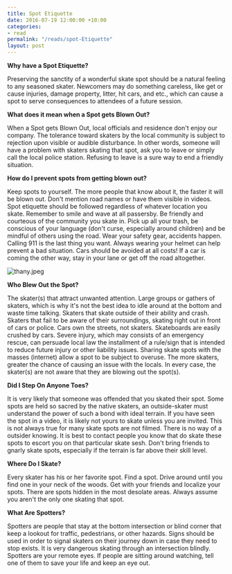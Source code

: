 ```yaml
---
title: Spot Etiquette
date: 2016-07-19 12:00:00 +10:00
categories:
- read
permalink: "/reads/spot-Etiquette"
layout: post
---
```

**Why have a Spot Etiquette?**


Preserving the sanctity of a wonderful skate spot should be a natural feeling to any seasoned skater. Newcomers may do something careless, like get or cause injuries, damage property, litter, hit cars, and etc., which can cause a spot to serve consequences to attendees of a future session.

**What does it mean when a Spot gets Blown Out?**

When a Spot gets Blown Out, local officials and residence don't enjoy our company. The tolerance toward skaters by the local community is subject to rejection upon visible or audible disturbance. In other words, someone will have a problem with skaters skating that spot, ask you to leave or simply call the local police station. Refusing to leave is a sure way to end a friendly situation.


**How do I prevent spots from getting blown out?**


Keep spots to yourself. The more people that know about it, the faster it will be blown out. Don't mention road names or have them visible in videos. Spot etiquette should be followed regardless of whatever location you skate. Remember to smile and wave at all passersby. Be friendly and courteous of the community you skate in. Pick up all your trash, be conscious of your language (don't curse, especially around children) and be mindful of others using the road. Wear your safety gear, accidents happen. Calling 911 is the last thing you want. Always wearing your helmet can help prevent a bad situation. Cars should be avoided at all costs! If a car is coming the other way, stay in your lane or get off the road altogether.


![thany.jpeg](/uploads/thany.jpeg)

**Who Blew Out the Spot?**


The skater(s) that attract unwanted attention. Large groups or gathers of skaters, which is why it's not the best idea to idle around at the bottom and waste time talking. Skaters that skate outside of their ability and crash. Skaters that fail to be aware of their surroundings, skating right out in front of cars or police. Cars own the streets, not skaters. Skateboards are easily crushed by cars. Severe injury, which may consists of an emergency rescue, can persuade local law the installment of a rule/sign that is intended to reduce future injury or other liability issues. Sharing skate spots with the masses (internet) allow a spot to be subject to overuse. The more skaters, greater the chance of causing an issue with the locals. In every case, the skater(s) are not aware that they are blowing out the spot(s).


**Did I Step On Anyone Toes?**


It is very likely that someone was offended that you skated their spot. Some spots are held so sacred by the native skaters, an outside-skater must understand the power of such a bond with ideal terrain. If you have seen the spot in a video, it is likely not yours to skate unless you are invited. This is not always true for many skate spots are not filmed. There is no way of a outsider knowing. It is best to contact people you know that do skate these spots to escort you on that particular skate sesh. Don't bring friends to gnarly skate spots, especially if the terrain is far above their skill level.


**Where Do I Skate?**


Every skater has his or her favorite spot. Find a spot. Drive around until you find one in your neck of the woods. Get with your friends and localize your spots. There are spots hidden in the most desolate areas. Always assume you aren't the only one skating that spot.

**What Are Spotters?**


Spotters are people that stay at the bottom intersection or blind corner that keep a lookout for traffic, pedestrians, or other hazards. Signs should be used in order to signal skaters on their journey down in case they need to stop exists. It is very dangerous skating through an intersection blindly. Spotters are your remote eyes. If people are sitting around watching, tell one of them to save your life and keep an eye out.
